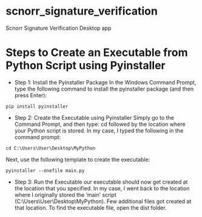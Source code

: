 # scnorr_signature_verification
Scnorr Signature Verification Desktop app

# Steps to Create an Executable from Python Script using Pyinstaller

* Step 1: Install the Pyinstaller Package
In the Windows Command Prompt, type the following command to install the pyinstaller package (and then press Enter):
```
pip install pyinstaller
```

* Step 2: Create the Executable using Pyinstaller
Simply go to the Command Prompt, and then type: cd followed by the location where your Python script is stored. In my case, I typed the following in the command prompt:
```
cd C:\Users\User\Desktop\MyPython
```
Next, use the following template to create the executable:
```
pyinstaller --onefile main.py
```

* Step 3: Run the Executable
our executable should now get created at the location that you specified.
In my case, I went back to the location where I originally stored the ‘main’ script (C:\Users\User\Desktop\MyPython). Few additional files got created at that location. To find the executable file, open the dist folder.
